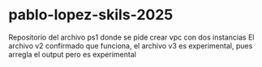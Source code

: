 # pablo-lopez-skils-2025
Repositorio del archivo ps1 donde se pide crear vpc con dos instancias
El archivo v2 confirmado que funciona, el archivo v3 es experimental, pues arregla el output pero es experimental 
